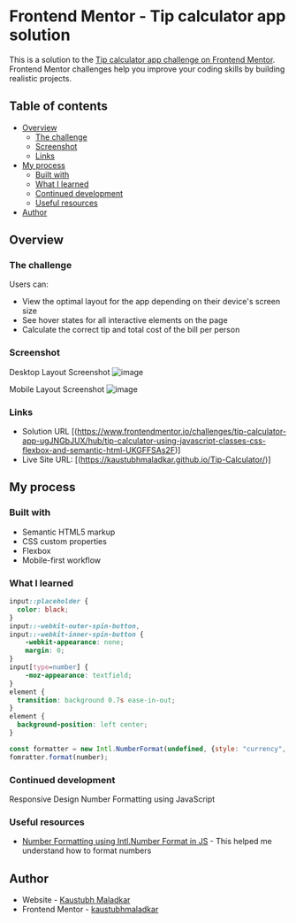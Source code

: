 # Frontend Mentor - Tip calculator app solution

This is a solution to the [Tip calculator app challenge on Frontend Mentor](https://www.frontendmentor.io/challenges/tip-calculator-app-ugJNGbJUX). Frontend Mentor challenges help you improve your coding skills by building realistic projects.

## Table of contents

- [Overview](#overview)
  - [The challenge](#the-challenge)
  - [Screenshot](#screenshot)
  - [Links](#links)
- [My process](#my-process)
  - [Built with](#built-with)
  - [What I learned](#what-i-learned)
  - [Continued development](#continued-development)
  - [Useful resources](#useful-resources)
- [Author](#author)

## Overview

### The challenge

Users can:

- View the optimal layout for the app depending on their device's screen size
- See hover states for all interactive elements on the page
- Calculate the correct tip and total cost of the bill per person

### Screenshot

Desktop Layout Screenshot
![image](https://user-images.githubusercontent.com/74300302/172127385-98121416-737f-4459-9ce4-306bd8d0d2db.png)

Mobile Layout Screenshot
![image](![image](https://user-images.githubusercontent.com/74300302/172417355-feed3921-cbda-4a95-b31a-daa62cc1b261.png))



### Links

- Solution URL [(https://www.frontendmentor.io/challenges/tip-calculator-app-ugJNGbJUX/hub/tip-calculator-using-javascript-classes-css-flexbox-and-semantic-html-UKGFFSAs2F)]
- Live Site URL: [(https://kaustubhmaladkar.github.io/Tip-Calculator/)]

## My process

### Built with

- Semantic HTML5 markup
- CSS custom properties
- Flexbox
- Mobile-first workflow

### What I learned

```css
input::placeholder {
  color: black;
}
input::-webkit-outer-spin-button,
input::-webkit-inner-spin-button {
    -webkit-appearance: none;
    margin: 0;
}
input[type=number] {
    -moz-appearance: textfield;
}
element {
  transition: background 0.7s ease-in-out;
}
element {
  background-position: left center;
}
```
```js
const formatter = new Intl.NumberFormat(undefined, {style: "currency", currency: "USD", signDisplay: "never"});
fomratter.format(number);
```

### Continued development

Responsive Design
Number Formatting using JavaScript

### Useful resources

- [Number Formatting using Intl.Number Format in JS]([https://www.example.com](https://developer.mozilla.org/en-US/docs/Web/JavaScript/Reference/Global_Objects/Intl/NumberFormat/NumberFormat)) - This helped me understand how to format numbers

## Author

- Website - [Kaustubh Maladkar](https://www.your-site.com)
- Frontend Mentor - [kaustubhmaladkar](https://www.frontendmentor.io/profile/KaustubhMaladkar)
